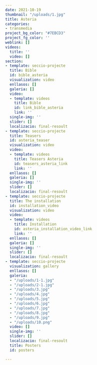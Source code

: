 ```yaml
---
date: 2021-10-19
thumbnail: "/uploads/1.jpg"
title: Asteria
categories:
- transmedia
project_bg_color: "#7EBCD3"
project_fg_color: ''
weblink: []
videos:
  title: ''
  video: []
section:
- template: seccio-projecte
  title: Bible
  id: bible_asteria
  visualization: video
  enllasos: []
  galeria: []
  video:
  - template: videos
    title: Bible
    id: link_bible_asteria
    link: ''
  single-img: ''
  slider: []
  localizacio: final-resoult
- template: seccio-projecte
  title: Teasers
  id: asteria_teaser
  visualization: video
  video:
  - template: videos
    title: Teasers Asteria
    id: teasers_asteria_link
    link: ''
  enllasos: []
  galeria: []
  single-img: ''
  slider: []
  localizacio: final-resoult
- template: seccio-projecte
  title: The installation
  id: installation_video
  visualization: video
  video:
  - template: videos
    title: Installation
    id: asteria_installation_video_link
    link: ''
  enllasos: []
  galeria: []
  single-img: ''
  slider: []
  localizacio: final-resoult
- template: seccio-projecte
  visualization: gallery
  enllasos: []
  galeria:
  - "/uploads/1-1.jpg"
  - "/uploads/2-1.jpg"
  - "/uploads/3.jpg"
  - "/uploads/4.jpg"
  - "/uploads/5.jpg"
  - "/uploads/6.jpg"
  - "/uploads/7.jpg"
  - "/uploads/8.jpg"
  - "/uploads/9.jpg"
  - "/uploads/10.png"
  video: []
  single-img: ''
  slider: []
  localizacio: final-resoult
  title: Posters
  id: posters

---
```


